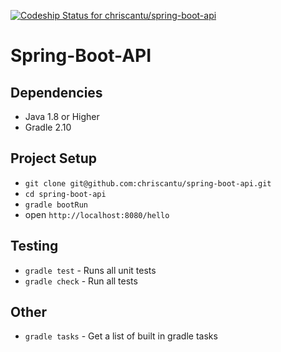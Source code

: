 [ ![Codeship Status for chriscantu/spring-boot-api](https://codeship.com/projects/045c5bb0-b1d1-0133-6b78-66cd7c0bebc3/status?branch=master)](https://codeship.com/projects/133177)

Spring-Boot-API
===============

## Dependencies
* Java 1.8 or Higher
* Gradle 2.10

## Project Setup
* `git clone git@github.com:chriscantu/spring-boot-api.git`
* `cd spring-boot-api`
* `gradle bootRun`
* open `http://localhost:8080/hello`

## Testing
* `gradle test` - Runs all unit tests
* `gradle check` - Run all tests

## Other
* `gradle tasks` - Get a list of built in gradle tasks
